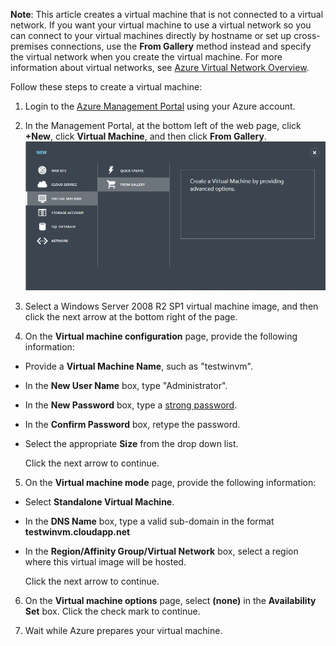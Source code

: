 <properties writer="kathydav" editor="tysonn" manager="jeffreyg" /> 

**Note**: This article creates a virtual machine that is not connected to a virtual network. If you want your virtual machine to use a virtual network so you can connect to your virtual machines directly by hostname or set up 
cross-premises connections, use the **From Gallery** method instead and specify the virtual network when you create the virtual machine. For more information about virtual networks, see [Azure Virtual Network Overview](http://go.microsoft.com/fwlink/p/?LinkID=294063).


Follow these steps to create a virtual machine:

1. Login to the [Azure Management Portal](http://manage.windowsazure.com) using your Azure account.

2. In the Management Portal, at the bottom left of the web page, click **+New**, click **Virtual Machine**, and then click **From Gallery**.
	![Create a New Virtual Machine][Image1]

3. Select a Windows Server 2008 R2 SP1 virtual machine image, and then click the next arrow at the bottom right of the page.
	
4. On the **Virtual machine configuration** page, provide the following information:

- Provide a **Virtual Machine Name**, such as "testwinvm".
- In the **New User Name** box, type "Administrator".
- In the **New Password** box, type a [strong password](http://msdn.microsoft.com/en-us/library/ms161962.aspx).
- In the **Confirm Password** box, retype the password.
- Select the appropriate **Size** from the drop down list.

	Click the next arrow to continue.


5. On the **Virtual machine mode** page, provide the following information:

- Select **Standalone Virtual Machine**.
- In the **DNS Name** box, type a valid sub-domain in the format **testwinvm.cloudapp.net**
- In the **Region/Affinity Group/Virtual Network** box, select a region where this virtual image will be hosted.

   Click the next arrow to continue.

	
6. On the **Virtual machine options** page, select **(none)** in the **Availability Set** box. Click the check mark to continue.
	

7. Wait while Azure prepares your virtual machine.


[Image1]: ./media/create-and-configure-windows-server-2008-vm-in-portal/CreateWinVM.png


